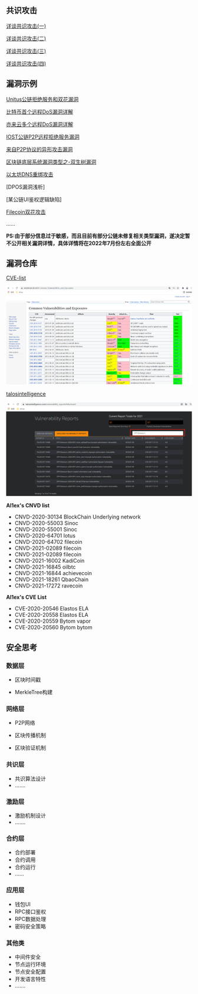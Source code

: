 
## 共识攻击

[详谈共识攻击(一)](https://bcsec.org/index/detail/tag/2/id/342)

[详谈共识攻击(二)](https://bcsec.org/index/detail/tag/2/id/350)

[详谈共识攻击(三)](https://bcsec.org/index/detail/tag/2/id/376)

[详谈共识攻击(四)](https://bcsec.org/index/detail/tag/2/id/381)

## 漏洞示例

[Unitus公链拒绝服务和双花漏洞](https://blog.csdn.net/Fly_hps/article/details/86066683)

[比特币首个远程DoS漏洞详解](https://blog.csdn.net/Fly_hps/article/details/86013638)

[亦来云多个远程DoS漏洞详解](https://blog.csdn.net/Fly_hps/article/details/86012011)

[IOST公链P2P远程拒绝服务漏洞](https://bcsec.org/index/detail/tag/2/id/545)

[来自P2P协议的异形攻击漏洞](https://bcsec.org/index/detail/tag/2/id/547)

[区块链底层系统漏洞类型之-双生树漏洞](https://mp.weixin.qq.com/s/A_o3As2W3NJJ3LKug4WeCg)

[以太坊DNS重绑攻击](https://github.com/ethereum/go-ethereum/pull/15962)

[DPOS漏洞浅析]

[某公链UI鉴权逻辑缺陷]

[Filecoin双花攻击](https://mp.weixin.qq.com/s/iZ90ZsyaYOcpEFixzMMJYg)

......

**PS:由于部分信息过于敏感，而且目前有部分公链未修复相关类型漏洞，遂决定暂不公开相关漏洞详情，具体详情将在2022年7月份左右全面公开**

## 漏洞仓库

[CVE-list](https://en.bitcoin.it/wiki/Common_Vulnerabilities_and_Exposures)

![img](img/cve.png)

[talosintelligence](https://talosintelligence.com/vulnerability_reports#disclosed)

![img](img/Ethereum.png)

**Al1ex's CNVD list**

- CNVD-2020-30134 BlockChain Underlying network
- CNVD-2020-55003 Sinoc
- CNVD-2020-55001 Sinoc
- CNVD-2020-64701 Iotus
- CNVD-2020-64702 filecoin
- CNVD-2021-02089 filecoin
- CNVD-2021-02089 filecoin
- CNVD-2021-16002 KadiCoin
- CNVD-2021-16845 oilbtc
- CNVD-2021-16844 achievecoin
- CNVD-2021-18261 QbaoChain
- CNVD-2021-17272 ravecoin

**Al1ex's CVE List**

- CVE-2020-20546 Elastos ELA
- CVE-2020-20558 Elastos ELA
- CVE-2020-20559 Bytom vapor
- CVE-2020-20560 Bytom bytom

## 安全思考

### 数据层

- 区块时间戳

- MerkleTree构建

### 网络层

- P2P网络

- 区块传播机制

- 区块验证机制

### 共识层

- 共识算法设计
- .......

### 激励层

- 激励机制设计
- .......

### 合约层

- 合约部署
- 合约调用
- 合约运行
- ......

### 应用层

- 钱包UI
- RPC接口鉴权
- RPC数据处理
- 密码安全策略

### 其他类

- 中间件安全
- 节点运行环境
- 节点安全配置
- 开发语言特性
- .......

